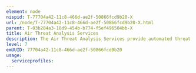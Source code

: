 ```yaml
---
element: node
nispid: T-77704a42-11c8-466d-ae2f-50866fcd9b20-X
url: /node/T-77704a42-11c8-466d-ae2f-50866fcd9b20-X.html
parent: T-03b284a3-18d9-454b-b774-f5ef496504bb-X
title: Air Threat Analysis Services
description: The Air Threat Analysis Services provide automated threat ranking and notification of airborne vehicles according to a pre-configured set of threat ranking criteria.
level: 7
emUUID: 77704a42-11c8-466d-ae2f-50866fcd9b20
usage:
  serviceprofiles:
---
```

